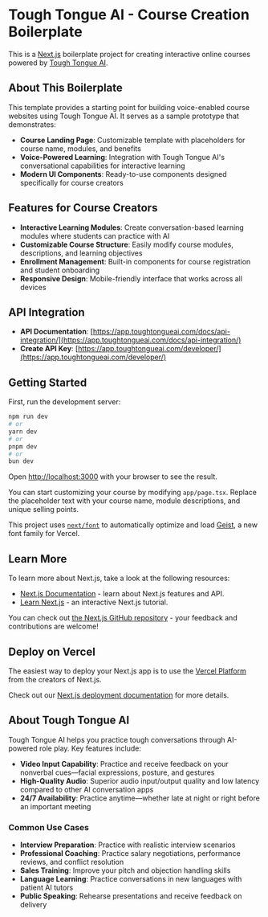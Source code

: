 # Tough Tongue AI - Course Creation Boilerplate

This is a [Next.js](https://nextjs.org) boilerplate project for creating interactive online courses powered by [Tough Tongue AI](https://app.toughtongueai.com/).

## About This Boilerplate

This template provides a starting point for building voice-enabled course websites using Tough Tongue AI. It serves as a sample prototype that demonstrates:

- **Course Landing Page**: Customizable template with placeholders for course name, modules, and benefits
- **Voice-Powered Learning**: Integration with Tough Tongue AI's conversational capabilities for interactive learning
- **Modern UI Components**: Ready-to-use components designed specifically for course creators

## Features for Course Creators

- **Interactive Learning Modules**: Create conversation-based learning modules where students can practice with AI
- **Customizable Course Structure**: Easily modify course modules, descriptions, and learning objectives
- **Enrollment Management**: Built-in components for course registration and student onboarding
- **Responsive Design**: Mobile-friendly interface that works across all devices

## API Integration

- **API Documentation**: [https://app.toughtongueai.com/docs/api-integration/](https://app.toughtongueai.com/docs/api-integration/)
- **Create API Key**: [https://app.toughtongueai.com/developer/](https://app.toughtongueai.com/developer/)

## Getting Started

First, run the development server:

```bash
npm run dev
# or
yarn dev
# or
pnpm dev
# or
bun dev
```

Open [http://localhost:3000](http://localhost:3000) with your browser to see the result.

You can start customizing your course by modifying `app/page.tsx`. Replace the placeholder text with your course name, module descriptions, and unique selling points.

This project uses [`next/font`](https://nextjs.org/docs/app/building-your-application/optimizing/fonts) to automatically optimize and load [Geist](https://vercel.com/font), a new font family for Vercel.

## Learn More

To learn more about Next.js, take a look at the following resources:

- [Next.js Documentation](https://nextjs.org/docs) - learn about Next.js features and API.
- [Learn Next.js](https://nextjs.org/learn) - an interactive Next.js tutorial.

You can check out [the Next.js GitHub repository](https://github.com/vercel/next.js) - your feedback and contributions are welcome!

## Deploy on Vercel

The easiest way to deploy your Next.js app is to use the [Vercel Platform](https://vercel.com/new?utm_medium=default-template&filter=next.js&utm_source=create-next-app&utm_campaign=create-next-app-readme) from the creators of Next.js.

Check out our [Next.js deployment documentation](https://nextjs.org/docs/app/building-your-application/deploying) for more details.

## About Tough Tongue AI

Tough Tongue AI helps you practice tough conversations through AI-powered role play. Key features include:

- **Video Input Capability**: Practice and receive feedback on your nonverbal cues—facial expressions, posture, and gestures
- **High-Quality Audio**: Superior audio input/output quality and low latency compared to other AI conversation apps
- **24/7 Availability**: Practice anytime—whether late at night or right before an important meeting

### Common Use Cases

- **Interview Preparation**: Practice with realistic interview scenarios
- **Professional Coaching**: Practice salary negotiations, performance reviews, and conflict resolution
- **Sales Training**: Improve your pitch and objection handling skills
- **Language Learning**: Practice conversations in new languages with patient AI tutors
- **Public Speaking**: Rehearse presentations and receive feedback on delivery
